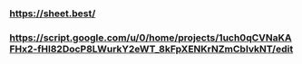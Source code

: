 ### https://sheet.best/
### https://script.google.com/u/0/home/projects/1uch0qCVNaKAFHx2-fHl82DocP8LWurkY2eWT_8kFpXENKrNZmCbIvkNT/edit